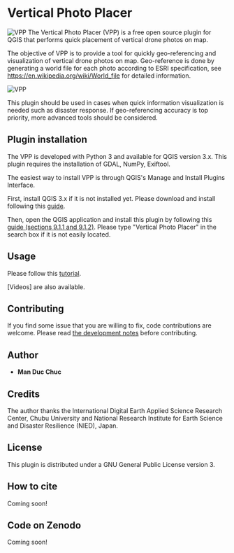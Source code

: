 # Vertical Photo Placer

![VPP](https://github.com/verticalphotoplacer/VerticalPhotoPlacer/blob/master/icon/app_smaller.png?raw=true) The Vertical Photo Placer (VPP) is a free open source plugin for QGIS that performs quick placement of vertical drone photos on map.

The objective of VPP is to provide a tool for quickly geo-referencing and visualization of vertical drone photos on map. Geo-reference is done by generating a world file for each photo according to ESRI specification, see https://en.wikipedia.org/wiki/World_file for detailed information.

![VPP](https://github.com/verticalphotoplacer/VerticalPhotoPlacerPlugin/blob/master/docs/img/vpp_example_update.png?raw=true)

This plugin should be used in cases when quick information visualization is needed such as disaster response. If geo-referencing accuracy is top priority, more advanced tools should be considered.

## Plugin installation

The VPP is developed with Python 3 and available for QGIS version 3.x. This plugin requires the installation of GDAL, NumPy, Exiftool.

The easiest way to install VPP is through QGIS's Manage and Install Plugins Interface.

First, install QGIS 3.x if it is not installed yet. Please download and install following this [guide](https://qgis.org/en/site/forusers/download.html).

Then, open the QGIS application and install this plugin by following this [guide (sections 9.1.1 and 9.1.2)](https://docs.qgis.org/3.16/en/docs/training_manual/qgis_plugins/fetching_plugins.html). 
Please type "Vertical Photo Placer" in the search box if it is not easily located.

## Usage

Please follow this [tutorial](https://verticalphotoplacer.github.io/VerticalPhotoPlacer/).

[Videos] are also available.

## Contributing

If you find some issue that you are willing to fix, code contributions are welcome. Please read [the development notes](DEVELOPMENT.md) before contributing. 

## Author

* **Man Duc Chuc** 

## Credits

The author thanks the International Digital Earth Applied Science Research Center, Chubu University and National Research Institute for Earth Science and Disaster Resilience (NIED), Japan.

## License

This plugin is distributed under a GNU General Public License version 3.

## How to cite 
Coming soon!

## Code on Zenodo
Coming soon!
